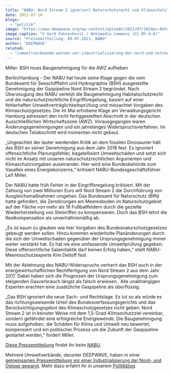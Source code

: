 ```yaml
---
title: "NABU: Nord Stream 2 ignoriert Naturschutzrecht und Klimaschutz"
date: 2021-07-10
blogs: 
  - "politik"
image: "https://www.deepwave.org/wp-content/uploads/2021/07/1024px-Rohre_fuer_Nord_Stream_2_in_Mukran.jpg"
image_caption: "© Gerd Fahrenhorst / Wikimedia Commons (CC-BY-4.0)"
source: "Pressemitteilung, 09.07.2021, NABU"
author: "DEEPWAVE"
related: 
  - "/umweltverbaende-warnen-vor-industrialisierung-der-nord-und-ostsee/"
---
```


Miller: BSH muss Baugenehmigung für die AWZ aufheben

Berlin/Hamburg - Der NABU hat heute seine Klage gegen die vom Bundesamt für Seeschifffahrt und Hydrographie (BSH) ausgestellte Genehmigung der Gaspipeline Nord Stream 2 begründet. Nach Überzeugung des NABU verletzt die Baugenehmigung Habitatschutzrecht und die naturschutzrechtliche Eingriffsregelung, basiert auf einer fehlerhaften Umweltverträglichkeitsprüfung und missachtet Vorgaben des Klimaschutzgesetzes. Die im Mai erhobene Klage am Verwaltungsgericht Hamburg adressiert den nicht fertiggestellten Abschnitt in der deutschen Ausschließlichen Wirtschaftszone (AWZ). Vorausgegangen waren Änderungsgenehmigungen und ein jahrelanges Widerspruchsverfahren. Im deutschen Teilabschnitt wird momentan nicht gebaut.

„Ungeachtet der lauter werdenden Kritik an dem fossilen Dinosaurier hält das BSH an seiner Genehmigung aus dem Jahr 2018 fest. Es ignoriert offensichtliche Planungsfehler, bagatellisiert Umweltschäden und setzt sich nicht im Ansatz mit unseren naturschutzrechtlichen Argumenten und Klimaschutzvorgaben auseinander. Hier wird eine Bundesbehörde zum Vasallen eines Energiekonzerns,“ kritisiert NABU-Bundesgeschäftsführer Leif Miller.

Der NABU hatte früh Fehler in der Eingriffsregelung kritisiert. Mit der Zahlung von zwei Millionen Euro will Nord Stream 2 die Durchführung von Ausgleichsmaßnahmen umgehen. Das Bundesamt für Naturschutz (BfN) hatte gefordert, die Zerstörungen am Meeresboden im Naturschutzgebiet auf der Fläche von mehr als 16 Fußballfeldern durch die gezielte Wiederherstellung von Steinriffen zu kompensieren. Doch das BSH lehnt die Realkompensation als unverhältnismäßig ab.

„Es ist kaum zu glauben wie hier Vorgaben des Bundesnaturschutzgesetzes gebeugt werden sollen. Hinzu kommen wiederholte Planänderungen durch die sich der Umweltschaden gegenüber der Ursprungsgenehmigung immer weiter verstärkt hat. Es hat nie eine umfassende Umweltprüfung gegeben. Diese offensichtliche Salamitaktik darf keinen Erfolg haben,“ stellt NABU-Meeresschutzexperte Kim Detloff fest

Mit der Ablehnung des NABU-Widerspruchs verharrt das BSH auch in der energiewirtschaftlichen Rechtfertigung von Nord Stream 2 aus dem Jahr 2017. Dabei haben sich die Prognosen der Ursprungsgenehmigung zum steigenden Gasverbrauch längst als falsch erwiesen.. Alle unabhängigen Experten erachten eine zusätzliche Gaspipeline als überflüssig.

„Das BSH ignoriert die neue Sach- und Rechtslage. Es tut so als würde es das richtungsweisende Urteil des Bundesverfassungsgerichts und das Berücksichtigungsgebot des Klimaschutzgesetzes nicht geben. Nord Stream 2 ist in keinster Weise mit dem 1,5-Grad-Klimaschutzziel vereinbar, sondern gefährdet eine erfolgreiche Energiewende. Die Baugenehmigung muss aufgehoben, die Schäden für Klima und Umwelt neu bewertet, kompensiert und ein politischer Prozess um die Zukunft der Gaspipeline gestartet werden,“ fordert Miller.

[Diese Pressemitteilung](https://www.nabu.de/modules/presseservice/index.php?popup=true&db=presseservice&show=32122) findet ihr beim [NABU](https://www.nabu.de/).

Mehrere Umweltverbände, darunter DEEPWAVE, haben in einer [gemeinsamen Pressemitteilung vor einer Industrialisierung der Nord- und Ostsee gewarnt](https://www.deepwave.org/umweltverbaende-warnen-vor-industrialisierung-der-nord-und-ostsee/). Mehr dazu erfahrt ihr in unserem [Politikblog](https://www.deepwave.org/blogs/politik/).
